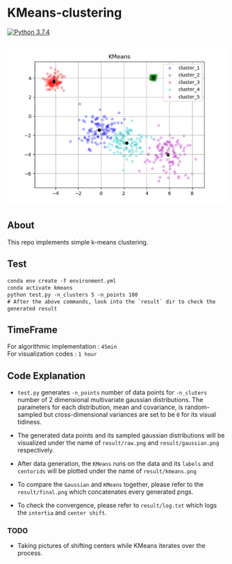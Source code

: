# KMeans-clustering 
[![Python 3.7.4](https://img.shields.io/badge/python-3.7.4-blue.svg)](https://www.python.org/downloads/release/python-374/)

![png](result/kmeans.png)

## About
This repo implements simple k-means clustering.

## Test
    conda env create -f environment.yml
    conda activate kmeans
    python test.py -n_clusters 5 -n_points 100 
    # After the above commands, look into the `result` dir to check the generated result

## TimeFrame 
For algorithmic implementation : `45min`    
For visualization codes : `1 hour`
<br/>
## Code Explanation 
-   `test.py` generates `-n_points` number of data points for `-n_cluters` number of 2 dimensional multivariate gaussian distributions.
The parameters for each distribution, mean and covariance, is random-sampled but cross-dimensional variances are set to be `0` for its visual tidiness. 

-   The generated data points and its sampled gaussian distributions will be visualized under the name of `result/raw.png` and `result/gaussian.png` respectively.

-   After data generation, the `KMeans` runs on the data and its `labels` and `centorids` will be plotted under the name of `result/kmeans.png`

-   To compare the `Gaussian` and `KMeans` together, please refer to the `result/final.png` which concatenates every generated pngs.

-   To check the convergence, please refer to `result/log.txt` which logs the `intertia` and `center shift`.

### TODO 
- Taking pictures of shifting centers while KMeans iterates over the process.
